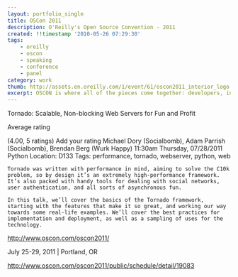 ```yaml
---
layout: portfolio_single
title: OSCon 2011
description: O'Reilly's Open Source Convention - 2011
created: !!timestamp '2010-05-26 07:29:30'
tags:
    - oreilly
    - oscon
    - speaking
    - conference
    - panel
category: work
thumb: http://assets.en.oreilly.com/1/event/61/oscon2011_interior_logo.gif
excerpt: OSCON is where all of the pieces come together: developers, innovators, businesspeople, and investors. In the early days, this trailblazing O’Reilly event was focused on changing mainstream business thinking and practices; today OSCON is about how the close partnership between business and the open source community is building the future. That future is everywhere you look.
---
```


Tornado: Scalable, Non-blocking Web Servers for Fun and Profit

Average rating

(4.00, 5 ratings)
Add your rating
Michael Dory (Socialbomb), Adam Parrish (Socialbomb), Brendan Berg (Wurk Happy)
11:30am Thursday, 07/28/2011
Python
Location: D133
Tags: performance, tornado, webserver, python, web

    Tornado was written with performance in mind, aiming to solve the C10k problem, so by design it’s an extremely high-performance framework. It’s also packed with handy tools for dealing with social networks, user authentication, and all sorts of asynchronous fun.

    In this talk, we’ll cover the basics of the Tornado framework, starting with the features that make it so great, and working our way towards some real-life examples. We’ll cover the best practices for implementation and deployment, as well as a sampling of uses for the technology.

http://www.oscon.com/oscon2011/

July 25-29, 2011 | Portland, OR

http://www.oscon.com/oscon2011/public/schedule/detail/19083